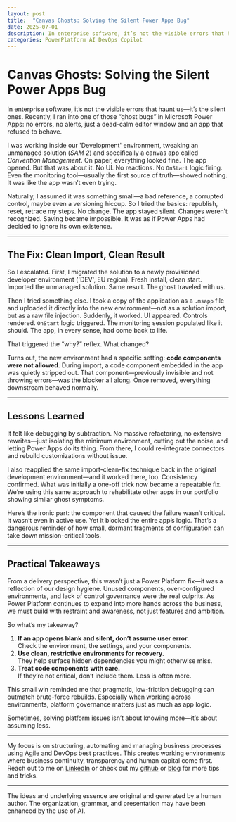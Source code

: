 ```yaml
---
layout: post
title:  "Canvas Ghosts: Solving the Silent Power Apps Bug"
date: 2025-07-01
description: In enterprise software, it’s not the visible errors that haunt us—it’s the silent ones. Recently, I ran into one of those “ghost bugs” in Microsoft Power Apps: no errors, no alerts, just a dead-calm editor window and an app that refused to behave.
categories: PowerPlatform AI DevOps Copilot
---
```



# Canvas Ghosts: Solving the Silent Power Apps Bug

In enterprise software, it’s not the visible errors that haunt us—it’s the silent ones. Recently, I ran into one of those “ghost bugs” in Microsoft Power Apps: no errors, no alerts, just a dead-calm editor window and an app that refused to behave.

I was working inside our 'Development' environment, tweaking an unmanaged solution (*SAM 2*) and specifically a canvas app called *Convention Management*. On paper, everything looked fine. The app opened. But that was about it. No UI. No reactions. No `OnStart` logic firing. Even the monitoring tool—usually the first source of truth—showed nothing. It was like the app wasn’t even trying.


Naturally, I assumed it was something small—a bad reference, a corrupted control, maybe even a versioning hiccup. So I tried the basics: republish, reset, retrace my steps. No change. The app stayed silent. Changes weren’t recognized. Saving became impossible. It was as if Power Apps had decided to ignore its own existence.

---

## The Fix: Clean Import, Clean Result

So I escalated. First, I migrated the solution to a newly provisioned developer environment ('DEV', EU region). Fresh install, clean start. Imported the unmanaged solution. Same result. The ghost traveled with us.

Then I tried something else. I took a copy of the application as a `.msapp` file and uploaded it directly into the new environment—not as a solution import, but as a raw file injection. Suddenly, it worked. UI appeared. Controls rendered. `OnStart` logic triggered. The monitoring session populated like it should. The app, in every sense, had come back to life.

That triggered the “why?” reflex. What changed?

Turns out, the new environment had a specific setting: **code components were not allowed**. During import, a code component embedded in the app was quietly stripped out. That component—previously invisible and not throwing errors—was the blocker all along. Once removed, everything downstream behaved normally.

---

## Lessons Learned

It felt like debugging by subtraction. No massive refactoring, no extensive rewrites—just isolating the minimum environment, cutting out the noise, and letting Power Apps do its thing. From there, I could re-integrate connectors and rebuild customizations without issue.

I also reapplied the same import-clean-fix technique back in the original development environment—and it worked there, too. Consistency confirmed. What was initially a one-off trick now became a repeatable fix. We’re using this same approach to rehabilitate other apps in our portfolio showing similar ghost symptoms.

Here’s the ironic part: the component that caused the failure wasn’t critical. It wasn’t even in active use. Yet it blocked the entire app’s logic. That’s a dangerous reminder of how small, dormant fragments of configuration can take down mission-critical tools.

---

## Practical Takeaways

From a delivery perspective, this wasn’t just a Power Platform fix—it was a reflection of our design hygiene. Unused components, over-configured environments, and lack of control governance were the real culprits. As Power Platform continues to expand into more hands across the business, we must build with restraint and awareness, not just features and ambition.

So what’s my takeaway?

1. **If an app opens blank and silent, don’t assume user error.**  
   Check the environment, the settings, and your components.
2. **Use clean, restrictive environments for recovery.**  
   They help surface hidden dependencies you might otherwise miss.
3. **Treat code components with care.**  
   If they’re not critical, don’t include them. Less is often more.

This small win reminded me that pragmatic, low-friction debugging can outmatch brute-force rebuilds. Especially when working across environments, platform governance matters just as much as app logic.

Sometimes, solving platform issues isn’t about knowing more—it’s about assuming less.

----
My focus is on structuring, automating and managing business processes using Agile and DevOps best practices. This creates working environments where business continuity, transparency and human capital come first. Reach out to me on [LinkedIn](https://www.linkedin.com/in/dennisvanaelst) or check out my [github](https://github.com/dva81) or [blog](https://www.dennisvanaelst.net/) for more tips and tricks.

----
The ideas and underlying essence are original and generated by a human author. The organization, grammar, and presentation may have been enhanced by the use of AI.
